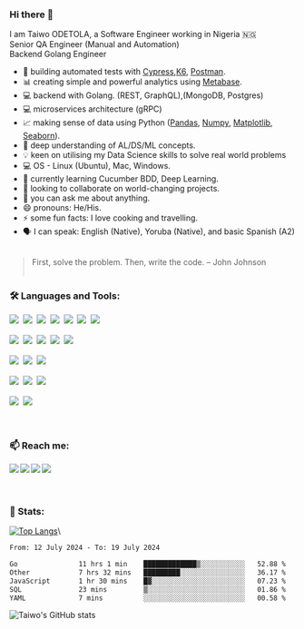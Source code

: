 ### Hi there :wave:

I am Taiwo ODETOLA, a Software Engineer working in Nigeria 🇳🇬 <br>
Senior QA Engineer (Manual and Automation) <br>
Backend Golang Engineer <br>

- 🔭 building automated tests with [Cypress](cypress.io),[K6](k6.io), [Postman](postman.com).
- 📊 creating simple and powerful analytics using [Metabase](https://www.metabase.com).
- 💻 backend with Golang. (REST, GraphQL),(MongoDB, Postgres)
- 💻 microservices architecture (gRPC)
- 📈 making sense of data using Python ([Pandas](https://pandas.pydata.org/), [Numpy](https://numpy.org/), [Matplotlib](https://matplotlib.org/), [Seaborn](https://seaborn.pydata.org/)).
- 📖 deep understanding of AL/DS/ML concepts.
- 💡 keen on utilising my Data Science skills to solve real world problems
- 💻 OS - Linux (Ubuntu), Mac, Windows. 
- 🌱 currently learning Cucumber BDD, Deep Learning.
- 👯 looking to collaborate on world-changing projects.
- 💬 you can ask me about anything.
- 😄 pronouns: He/His.
- ⚡ some fun facts: I love cooking and travelling.
- 🗣️ I can speak: English (Native), Yoruba (Native), and basic Spanish (A2)
<br/><br/>
> First, solve the problem. Then, write the code. – John Johnson
<br/><br/>
### 🛠 Languages and Tools: 
<img src="https://img.shields.io/badge/Go-00ADD8?style=for-the-badge&logo=go&logoColor=white" />&nbsp;
<img src="https://img.shields.io/badge/Python-3776AB?style=flate&logo=python&logoColor=white" />&nbsp;
<img src="https://img.shields.io/badge/JavaScript-323330?style=flat&logo=javascript&logoColor=F7DF1E" />&nbsp;
<img src="https://img.shields.io/badge/scikit_learn-F7931E?style=flat&logo=scikit-learn&logoColor=white" />&nbsp;
<img src="https://img.shields.io/badge/Pandas-2C2D72?style=flat&logo=pandas&logoColor=white" />&nbsp;
<img src="https://img.shields.io/badge/Jupyter-F37626.svg?&style=flat&logo=Jupyter&logoColor=white" />&nbsp;
<img src="https://img.shields.io/badge/DJANGO-REST-ff1709?style=flat&logo=django&logoColor=white&color=ff1709&labelColor=gray" />&nbsp;
<br/><br/>
<img src="https://img.shields.io/badge/Cypress-17202C?style=flat&logo=cypress&logoColor=white" />&nbsp;
<img src="https://img.shields.io/badge/Postman-FF6C37?style=flat&logo=Postman&logoColor=white" />&nbsp;
<img src="https://img.shields.io/badge/Jenkins-D24939?style=flat&logo=Jenkins&logoColor=white" />&nbsp;
<img src="https://img.shields.io/badge/GitHub_Actions-2088FF?style=flat&logo=github-actions&logoColor=white" />&nbsp;
<img src="https://img.shields.io/badge/Selenium-43B02A?style=flat&logo=Selenium&logoColor=white" />&nbsp;
<br/><br/>
<img src="https://img.shields.io/badge/PostgreSQL-316192?style=flat&logo=postgresql&logoColor=white" />&nbsp;
<img src="https://img.shields.io/badge/MySQL-00000F?style=flat&logo=mysql&logoColor=white" />&nbsp;
<img src="https://img.shields.io/badge/MongoDB-4EA94B?style=for-the-badge&logo=mongodb&logoColor=white" />&nbsp;
<br/><br/>
<img src="https://img.shields.io/badge/Slack-4A154B?style=flat&logo=slack&logoColor=white" />&nbsp;
<img src="https://img.shields.io/badge/Zoom-2D8CFF?style=flat&logo=zoom&logoColor=white" />&nbsp;
<img src="https://img.shields.io/badge/Google%20Meet-32A350?style=flat&logo=google-meet&logoColor=white" />&nbsp;
<br/><br/>
<img src="https://img.shields.io/badge/Ubuntu-E95420?style=flat&logo=ubuntu&logoColor=white" />&nbsp;
<img src="https://img.shields.io/badge/Windows-0078D6?style=flat&logo=windows&logoColor=white" />&nbsp;
<br/><br/><br/>

### 📫 Reach me: 
[<img align="left" src="https://img.shields.io/badge/Twitter-1DA1F2?style=for-the-badge&logo=twitter&logoColor=white" />][Twitter]
[<img align="left" src="https://img.shields.io/badge/Instagram-E4405F?style=for-the-badge&logo=instagram&logoColor=white" />][Instagram]
[<img align="left" src="https://img.shields.io/badge/Facebook-1877F2?style=for-the-badge&logo=facebook&logoColor=white" />][Facebook]
[<img align="left" src="https://img.shields.io/badge/LinkedIn-0077B5?style=for-the-badge&logo=linkedin&logoColor=white" />][LinkedIn]
<br/><br/><br/>


### 💪 Stats: 
[![Top Langs](https://github-readme-stats.vercel.app/api/top-langs/?username=odetolataiwo&layout=compact&theme=dark)](https://github.com/odetolataiwo/github-readme-stats)\
<!--START_SECTION:waka-->

```txt
From: 12 July 2024 - To: 19 July 2024

Go               11 hrs 1 min    █████████████▒░░░░░░░░░░░   52.88 %
Other            7 hrs 32 mins   █████████░░░░░░░░░░░░░░░░   36.17 %
JavaScript       1 hr 30 mins    █▓░░░░░░░░░░░░░░░░░░░░░░░   07.23 %
SQL              23 mins         ▒░░░░░░░░░░░░░░░░░░░░░░░░   01.86 %
YAML             7 mins          ░░░░░░░░░░░░░░░░░░░░░░░░░   00.58 %
```

<!--END_SECTION:waka-->
![Taiwo's GitHub stats](https://github-readme-stats.vercel.app/api?username=odetolataiwo&theme=dark&show_icons=true)


[Twitter]: https://twitter.com/odetolataiwo
[Instagram]: https://instagram.com/odetolataiwo
[Facebook]: https://facebook.com/odetolat1
[LinkedIn]: https://linkedin.com/in/odetolataiwo

